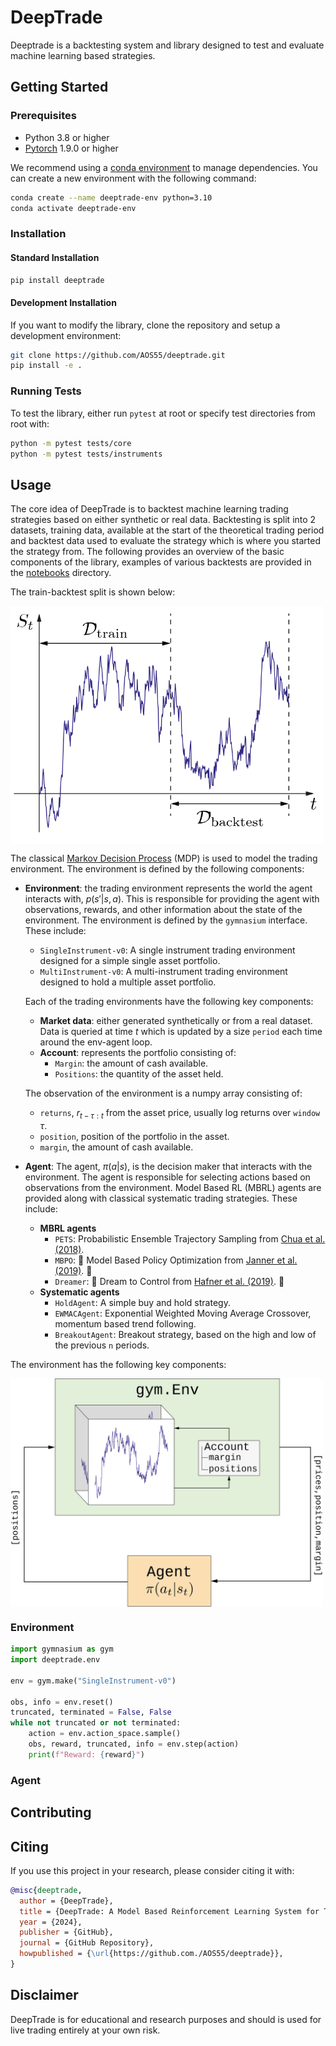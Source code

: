 # DeepTrade

Deeptrade is a backtesting system and library designed to test and evaluate machine learning based strategies.

## Getting Started

### Prerequisites

- Python 3.8 or higher
- [Pytorch](https://pytorch.org) 1.9.0 or higher

We recommend using a [conda environment](https://docs.anaconda.com/miniconda/miniconda-install/) to manage dependencies. You can create a new environment with the following command:

```bash
conda create --name deeptrade-env python=3.10
conda activate deeptrade-env
```

### Installation

#### Standard Installation

```bash
pip install deeptrade
```

#### Development Installation

If you want to modify the library, clone the repository and setup a development environment:

```bash
git clone https://github.com/AOS55/deeptrade.git
pip install -e .
```

### Running Tests

To test the library, either run `pytest` at root or specify test directories from root with:

```bash
python -m pytest tests/core
python -m pytest tests/instruments
```

## Usage

The core idea of DeepTrade is to backtest machine learning trading strategies based on either synthetic or real data. Backtesting is split into 2 datasets, training data, available at the start of the theoretical trading period and backtest data used to evaluate the strategy which is where you started the strategy from. The following provides an overview of the basic components of the library, examples of various backtests are provided in the [notebooks](notebooks) directory.

The train-backtest split is shown below:

<img align="center" src="https://github.com/AOS55/DeepTrade/blob/assets/assets/Backtest-Split.svg" width="500" alt="Train/Backtest split">

The classical [Markov Decision Process](https://en.wikipedia.org/wiki/Markov_decision_process) (MDP) is used to model the trading environment. The environment is defined by the following components:

- **Environment**: the trading environment represents the world the agent interacts with, $p(s'|s, a)$. This is responsible for providing the agent with observations, rewards, and other information about the state of the environment. The environment is defined by the `gymnasium` interface. These include:
  - `SingleInstrument-v0`: A single instrument trading environment designed for a simple single asset portfolio.
  - `MultiInstrument-v0`: A multi-instrument trading environment designed to hold a multiple asset portfolio.

  Each of the trading environments have the following key components:
    -  **Market data**: either generated synthetically or from a real dataset. Data is queried at time $t$ which is updated by a size `period` each time around the env-agent loop.
    -  **Account**: represents the portfolio consisting of:
       -  `Margin`: the amount of cash available.
       -  `Positions`: the quantity of the asset held.

  The observation of the environment is a numpy array consisting of:
    - `returns`, $r_{t-\tau:t}$ from the asset price, usually log returns over `window` $\tau$.
    - `position`, position of the portfolio in the asset.
    - `margin`, the amount of cash available.

- **Agent**: The agent, $\pi(a|s)$, is the decision maker that interacts with the environment. The agent is responsible for selecting actions based on observations from the environment. Model Based RL (MBRL) agents are provided along with classical systematic trading strategies. These include:
  - **MBRL agents**
    - `PETS`: Probabilistic Ensemble Trajectory Sampling from [Chua et al. (2018)](https://arxiv.org/abs/1805.12114).
    - `MBPO`: :construction: Model Based Policy Optimization from [Janner et al. (2019)](https://arxiv.org/abs/1906.08253). :construction:
    - `Dreamer`: :construction: Dream to Control from [Hafner et al. (2019)](https://arxiv.org/abs/1912.01603). :construction:
  - **Systematic agents**
    - `HoldAgent`: A simple buy and hold strategy.
    - `EWMACAgent`: Exponential Weighted Moving Average Crossover, momentum based trend following.
    - `BreakoutAgent`: Breakout strategy, based on the high and low of the previous `n` periods.

The environment has the following key components:

<img align="center" src="https://github.com/AOS55/DeepTrade/blob/assets/assets/DeepTrade-Env.png" width="500" alt="Agent/Env loop">

### Environment

```python
import gymnasium as gym
import deeptrade.env

env = gym.make("SingleInstrument-v0")

obs, info = env.reset()
truncated, terminated = False, False
while not truncated or not terminated:
    action = env.action_space.sample()
    obs, reward, truncated, info = env.step(action)
    print(f"Reward: {reward}")
```

### Agent

## Contributing

## Citing

If you use this project in your research, please consider citing it with:
```bibtex
@misc{deeptrade,
  author = {DeepTrade},
  title = {DeepTrade: A Model Based Reinforcement Learning System for Trading},
  year = {2024},
  publisher = {GitHub},
  journal = {GitHub Repository},
  howpublished = {\url{https://github.com./AOS55/deeptrade}},
}
```

## Disclaimer

DeepTrade is for educational and research purposes and should is used for live trading entirely at your own risk.